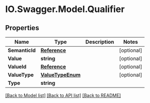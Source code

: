 # IO.Swagger.Model.Qualifier
## Properties

Name | Type | Description | Notes
------------ | ------------- | ------------- | -------------
**SemanticId** | [**Reference**](Reference.md) |  | [optional] 
**Value** | **string** |  | [optional] 
**ValueId** | [**Reference**](Reference.md) |  | [optional] 
**ValueType** | [**ValueTypeEnum**](ValueTypeEnum.md) |  | [optional] 
**Type** | **string** |  | 

[[Back to Model list]](../README.md#documentation-for-models) [[Back to API list]](../README.md#documentation-for-api-endpoints) [[Back to README]](../README.md)

